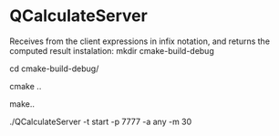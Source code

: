 # QCalculateServer
Receives from the client expressions in infix notation, and returns the computed result
instalation:
mkdir cmake-build-debug

cd cmake-build-debug/

cmake ..

make..

./QCalculateServer -t start -p 7777 -a any -m 30
